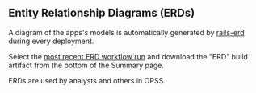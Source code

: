 ## Entity Relationship Diagrams (ERDs)

A diagram of the apps's models is automatically generated by [rails-erd](https://github.com/voormedia/rails-erd)
during every deployment.

Select the [most recent ERD workflow run](https://github.com/OfficeForProductSafetyAndStandards/cosmetic-product-notifications/actions/workflows/erd.yml) and download the "ERD" build artifact
from the bottom of the Summary page.

ERDs are used by analysts and others in OPSS.
